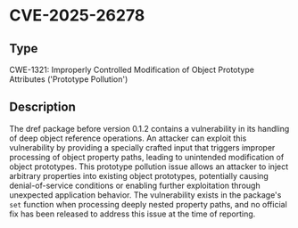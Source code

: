# CVE-2025-26278

## Type
CWE-1321: Improperly Controlled Modification of Object Prototype Attributes ('Prototype Pollution')

## Description
The dref package before version 0.1.2 contains a vulnerability in its handling of deep object reference operations. An attacker can exploit this vulnerability by providing a specially crafted input that triggers improper processing of object property paths, leading to unintended modification of object prototypes. This prototype pollution issue allows an attacker to inject arbitrary properties into existing object prototypes, potentially causing denial-of-service conditions or enabling further exploitation through unexpected application behavior. The vulnerability exists in the package's `set` function when processing deeply nested property paths, and no official fix has been released to address this issue at the time of reporting.

